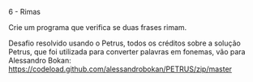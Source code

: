 6 - Rimas

Crie um programa que verifica se duas frases rimam.

Desafio resolvido usando o Petrus, todos os créditos sobre a solução Petrus, que foi utilizada para
converter palavras em fonemas, vão para Alessandro Bokan:
https://codeload.github.com/alessandrobokan/PETRUS/zip/master

